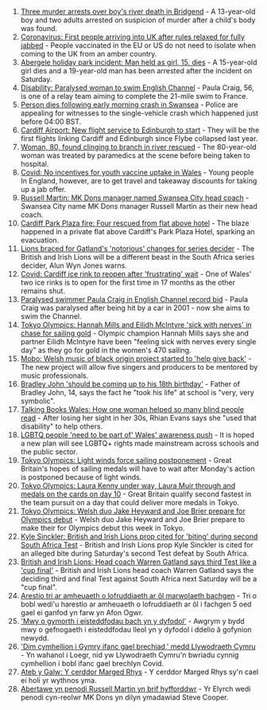 1. [Three murder arrests over boy's river death in Bridgend](https://www.bbc.co.uk/news/uk-wales-58049509) - A 13-year-old boy and two adults arrested on suspicion of murder after a child's body was found.
2. [Coronavirus: First people arriving into UK after rules relaxed for fully jabbed](https://www.bbc.co.uk/news/uk-58050538) - People vaccinated in the EU or US do not need to isolate when coming to the UK from an amber country.
3. [Abergele holiday park incident: Man held as girl, 15, dies](https://www.bbc.co.uk/news/uk-wales-58048295) - A 15-year-old girl dies and a 19-year-old man has been arrested after the incident on Saturday.
4. [Disability: Paralysed woman to swim English Channel](https://www.bbc.co.uk/news/uk-wales-58025736) - Paula Craig, 56, is one of a relay team aiming to complete the 21-mile swim to France.
5. [Person dies following early morning crash in Swansea](https://www.bbc.co.uk/news/uk-wales-58047608) - Police are appealing for witnesses to the single-vehicle crash which happened just before 04:00 BST.
6. [Cardiff Airport: New flight service to Edinburgh to start](https://www.bbc.co.uk/news/uk-wales-58049504) - They will be the first flights linking Cardiff and Edinburgh since Flybe collapsed last year.
7. [Woman, 80, found clinging to branch in river rescued](https://www.bbc.co.uk/news/uk-wales-58049508) - The 80-year-old woman was treated by paramedics at the scene before being taken to hospital.
8. [Covid: No incentives for youth vaccine uptake in Wales](https://www.bbc.co.uk/news/uk-wales-58047609) - Young people In England, however, are to get travel and takeaway discounts for taking up a jab offer.
9. [Russell Martin: MK Dons manager named Swansea City head coach](https://www.bbc.co.uk/sport/football/58046826) - Swansea City name MK Dons manager Russell Martin as their new head coach.
10. [Cardiff Park Plaza fire: Four rescued from flat above hotel](https://www.bbc.co.uk/news/uk-wales-58039097) - The blaze happened in a private flat above Cardiff's Park Plaza Hotel, sparking an evacuation.
11. [Lions braced for Gatland's 'notorious' changes for series decider](https://www.bbc.co.uk/sport/rugby-union/58050017) - The British and Irish Lions will be a different beast in the South Africa series decider, Alun Wyn Jones warns.
12. [Covid: Cardiff ice rink to reopen after 'frustrating' wait](https://www.bbc.co.uk/news/uk-wales-58010522) - One of Wales' two ice rinks is to open for the first time in 17 months as the other remains shut.
13. [Paralysed swimmer Paula Craig in English Channel record bid](https://www.bbc.co.uk/news/uk-wales-58039094) - Paula Craig was paralysed after being hit by a car in 2001 - now she aims to swim the Channel.
14. [Tokyo Olympics: Hannah Mills and Eilidh McIntyre 'sick with nerves' in chase for sailing gold](https://www.bbc.co.uk/sport/av/olympics/58046824) - Olympic champion Hannah Mills says she and partner Eilidh McIntyre have been "feeling sick with nerves every single day" as they go for gold in the women's 470 sailing.
15. [Mobo: Welsh music of black origin project started to 'help give back'](https://www.bbc.co.uk/news/uk-wales-58030464) - The new project will allow five singers and producers to be mentored by music professionals.
16. [Bradley John 'should be coming up to his 18th birthday'](https://www.bbc.co.uk/news/uk-wales-58019640) - Father of Bradley John, 14, says the fact he "took his life" at school is "very, very symbolic".
17. [Talking Books Wales: How one woman helped so many blind people read](https://www.bbc.co.uk/news/uk-wales-58018316) - After losing her sight in her 30s, Rhian Evans says she "used that disability" to help others.
18. [LGBTQ people 'need to be part of' Wales' awareness push](https://www.bbc.co.uk/news/uk-wales-58001743) - It is hoped a new plan will see LGBTQ+ rights made mainstream across schools and the public sector.
19. [Tokyo Olympics: Light winds force sailing postponement](https://www.bbc.co.uk/sport/olympics/58053689) - Great Britain's hopes of sailing medals will have to wait after Monday's action is postponed because of light winds.
20. [Tokyo Olympics: Laura Kenny under way, Laura Muir through and medals on the cards on day 10](https://www.bbc.co.uk/sport/olympics/58052368) - Great Britain qualify second fastest in the team pursuit on a day that could deliver more medals in Tokyo.
21. [Tokyo Olympics: Welsh duo Jake Heyward and Joe Brier prepare for Olympics debut](https://www.bbc.co.uk/sport/av/olympics/58054010) - Welsh duo Jake Heyward and Joe Brier prepare to make their for Olympics debut this week in Tokyo.
22. [Kyle Sinckler: British and Irish Lions prop cited for 'biting' during second South Africa Test](https://www.bbc.co.uk/sport/rugby-union/58051015) - British and Irish Lions prop Kyle Sinckler is cited for an alleged bite during Saturday's second Test defeat by South Africa.
23. [British and Irish Lions: Head coach Warren Gatland says third Test like a 'cup final'](https://www.bbc.co.uk/sport/rugby-union/58043738) - British and Irish Lions head coach Warren Gatland says the deciding third and final Test against South Africa next Saturday will be a "cup final".
24. [Arestio tri ar amheuaeth o lofruddiaeth ar ôl marwolaeth bachgen](https://www.bbc.co.uk/newyddion/58050940) - Tri o bobl wedi'u harestio ar amheuaeth o lofruddiaeth ar ôl i fachgen 5 oed gael ei ganfod yn farw yn Afon Ogwr.
25. ['Mwy o gymorth i eisteddfodau bach yn y dyfodol'](https://www.bbc.co.uk/newyddion/58034025) - Awgrym y bydd mwy o gefnogaeth i eisteddfodau lleol yn y dyfodol i ddelio â gofynion newydd.
26. ['Dim cymhellion i Gymry ifanc gael brechiad,' medd Llywodraeth Cymru](https://www.bbc.co.uk/newyddion/58050935) - Yn wahanol i Loegr, nid yw Llywodraeth Cymru'n bwriadu cynnig cymhellion i bobl ifanc gael brechlyn Covid.
27. [Ateb y Galw: Y cerddor Marged Rhys](https://www.bbc.co.uk/newyddion/57983627) - Y cerddor Marged Rhys sy'n cael ei holi yr wythnos yma.
28. [Abertawe yn penodi Russell Martin yn brif hyfforddwr](https://www.bbc.co.uk/newyddion/58034032) - Yr Elyrch wedi penodi cyn-reolwr MK Dons yn dilyn ymadawiad Steve Cooper.
